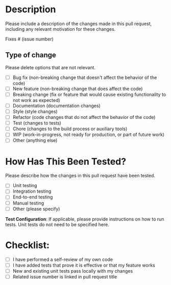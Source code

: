 # Description
Please include a description of the changes made in this pull request, including any relevant motivation for these changes.

Fixes # (issue number)

## Type of change
Please delete options that are not relevant.
- [ ] Bug fix (non-breaking change that doesn't affect the behavior of the code)
- [ ] New feature (non-breaking change that does affect the code)
- [ ] Breaking change (fix or feature that would cause existing functionality to not work as expected)
- [ ] Documentation (documentation changes)
- [ ] Style (style changes)
- [ ] Refactor (code changes that do not affect the behavior of the code)
- [ ] Test (changes to tests)
- [ ] Chore (changes to the build process or auxiliary tools)
- [ ] WIP (work-in-progress, not ready for production, or part of future work)
- [ ] Other (anything else)

# How Has This Been Tested?
Please describe how the changes in this pull request have been tested.
- [ ] Unit testing
- [ ] Integration testing
- [ ] End-to-end testing
- [ ] Manual testing
- [ ] Other (please specify)

**Test Configuration**:
If applicable, please provide instructions on how to run tests. Unit tests do not need to be specified here. 

# Checklist:
- [ ] I have performed a self-review of my own code
- [ ] I have added tests that prove it is effective or that my feature works
- [ ] New and existing unit tests pass locally with my changes
- [ ] Related issue number is linked in pull request title
